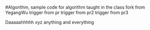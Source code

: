 #Algorithm, sample code for algorithm taught in the class
fork from YegangWu
trigger from pr
trigger from pr2
trigger from pr3




Daaaaahhhhh
xyz
anything and everything

